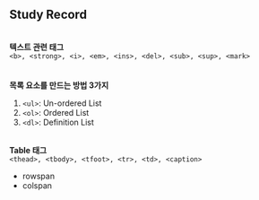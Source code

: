 ## Study Record
\
**텍스트 관련 태그**  
```<b>, <strong>, <i>, <em>, <ins>, <del>, <sub>, <sup>, <mark> ```  
\
\
**목록 요소를 만드는 방법 3가지**
1. ```<ul>```: Un-ordered List
2. ```<ol>```: Ordered List
3. ```<dl>```: Definition List  


\
**Table 태그**  
```<thead>, <tbody>, <tfoot>, <tr>, <td>, <caption>```
- rowspan
- colspan
